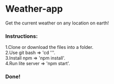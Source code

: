 # Weather-app

Get the current weather on any location on earth! 

### Instructions:

1.Clone or download the files into a folder.<br>
2.Use git bash => 'cd '<folder name>''.<br>
3.Install npm => 'npm install'.<br>
4.Run lite server => 'npm start'.<br>

### Done!
